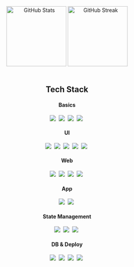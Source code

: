 <div align="center">
  <img src="https://github-readme-stats.vercel.app/api?username=thisishailey&show_icons=true&theme=catppuccin_mocha" alt="GitHub Stats" height="160" />
  <img src="https://github-readme-streak-stats.herokuapp.com?user=thisishailey&theme=catppuccin-mocha" alt="GitHub Streak" height="160" />
</div>
<br />
<h2 align="center">Tech Stack</h2>
<div align="center">
  <h4>Basics</h4>
  <img src="https://img.shields.io/badge/HTML-E34F26?style=for-the-badge&logo=html5&logoColor=white"/>&nbsp
  <img src="https://img.shields.io/badge/CSS-1572B6?style=for-the-badge&logo=css3&logoColor=white"/>&nbsp
  <img src="https://img.shields.io/badge/JavaScript-F7DF1E?style=for-the-badge&logo=javascript&logoColor=black"/>&nbsp
  <img src="https://img.shields.io/badge/TypeScript-3178C6?style=for-the-badge&logo=typescript&logoColor=white"/>&nbsp
  <br />
  <h4>UI</h4>
  <img src="https://img.shields.io/badge/styled components-DB7093?style=for-the-badge&logo=styledcomponents&logoColor=white"/>&nbsp
  <img src="https://img.shields.io/badge/Tailwind CSS-06B6D4?style=for-the-badge&logo=tailwindcss&logoColor=white"/>&nbsp
  <img src="https://img.shields.io/badge/shadcn/ui-000000?style=for-the-badge&logo=shadcn/ui&logoColor=white"/>&nbsp
  <img src="https://img.shields.io/badge/Material UI-007FFF?style=for-the-badge&logo=mui&logoColor=white"/>&nbsp
  <img src="https://img.shields.io/badge/Framer Motion-0055FF?style=for-the-badge&logo=framer&logoColor=white"/>&nbsp
  <br />
  <h4>Web</h4>
  <img src="https://img.shields.io/badge/React-61DAFB?style=for-the-badge&logo=react&logoColor=black"/>&nbsp
  <img src="https://img.shields.io/badge/Next.js-000000?style=for-the-badge&logo=nextdotjs&logoColor=white"/>&nbsp
  <img src="https://img.shields.io/badge/Vite-646CFF?style=for-the-badge&logo=vite&logoColor=white"/>&nbsp
  <img src="https://img.shields.io/badge/Astro-BC52EE?style=for-the-badge&logo=astro&logoColor=white"/>&nbsp
  <br />
  <h4>App</h4>
  <img src="https://img.shields.io/badge/React Native-61DAFB?style=for-the-badge&logo=react&logoColor=black"/>&nbsp
  <img src="https://img.shields.io/badge/Expo-000020?style=for-the-badge&logo=expo&logoColor=white"/>&nbsp
  <br />
  <h4>State Management</h4>
  <img src="https://img.shields.io/badge/Recoil-3578E5?style=for-the-badge&logo=recoil&logoColor=white"/>&nbsp
  <img src="https://img.shields.io/badge/🐻 Zustand-ecb63f?style=for-the-badge"/>&nbsp
  <img src="https://img.shields.io/badge/Tanstack Query-FF4154?style=for-the-badge&logo=reactquery&logoColor=white"/>&nbsp
  <br />
  <h4>DB & Deploy</h4>
  <img src="https://img.shields.io/badge/Firebase-FFCA28?style=for-the-badge&logo=firebase&logoColor=black"/>&nbsp
  <img src="https://img.shields.io/badge/Vercel-000000?style=for-the-badge&logo=vercel&logoColor=white"/>&nbsp
  <img src="https://img.shields.io/badge/Netlify-00C7B7?style=for-the-badge&logo=netlify&logoColor=white"/>&nbsp
  <img src="https://img.shields.io/badge/Namecheap-DE3723?style=for-the-badge&logo=namecheap&logoColor=white"/>&nbsp
</div>
<br />
